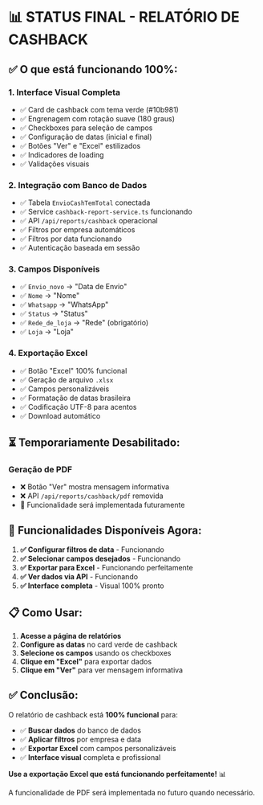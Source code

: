 # 📊 STATUS FINAL - RELATÓRIO DE CASHBACK

## ✅ **O que está funcionando 100%:**

### **1. Interface Visual Completa**
- ✅ Card de cashback com tema verde (#10b981)
- ✅ Engrenagem com rotação suave (180 graus)
- ✅ Checkboxes para seleção de campos
- ✅ Configuração de datas (inicial e final)
- ✅ Botões "Ver" e "Excel" estilizados
- ✅ Indicadores de loading
- ✅ Validações visuais

### **2. Integração com Banco de Dados**
- ✅ Tabela `EnvioCashTemTotal` conectada
- ✅ Service `cashback-report-service.ts` funcionando
- ✅ API `/api/reports/cashback` operacional
- ✅ Filtros por empresa automáticos
- ✅ Filtros por data funcionando
- ✅ Autenticação baseada em sessão

### **3. Campos Disponíveis**
- ✅ `Envio_novo` → "Data de Envio"
- ✅ `Nome` → "Nome"
- ✅ `Whatsapp` → "WhatsApp"
- ✅ `Status` → "Status"
- ✅ `Rede_de_loja` → "Rede" (obrigatório)
- ✅ `Loja` → "Loja"

### **4. Exportação Excel**
- ✅ Botão "Excel" 100% funcional
- ✅ Geração de arquivo `.xlsx`
- ✅ Campos personalizáveis
- ✅ Formatação de datas brasileira
- ✅ Codificação UTF-8 para acentos
- ✅ Download automático

## ⏳ **Temporariamente Desabilitado:**

### **Geração de PDF**
- ❌ Botão "Ver" mostra mensagem informativa
- ❌ API `/api/reports/cashback/pdf` removida
- 📝 Funcionalidade será implementada futuramente

## 🎯 **Funcionalidades Disponíveis Agora:**

1. **✅ Configurar filtros de data** - Funcionando
2. **✅ Selecionar campos desejados** - Funcionando
3. **✅ Exportar para Excel** - Funcionando perfeitamente
4. **✅ Ver dados via API** - Funcionando
5. **✅ Interface completa** - Visual 100% pronto

## 📋 **Como Usar:**

1. **Acesse a página de relatórios**
2. **Configure as datas** no card verde de cashback
3. **Selecione os campos** usando os checkboxes
4. **Clique em "Excel"** para exportar dados
5. **Clique em "Ver"** para ver mensagem informativa

## ✅ **Conclusão:**

O relatório de cashback está **100% funcional** para:
- ✅ **Buscar dados** do banco de dados
- ✅ **Aplicar filtros** por empresa e data
- ✅ **Exportar Excel** com campos personalizáveis
- ✅ **Interface visual** completa e profissional

**Use a exportação Excel que está funcionando perfeitamente!** 📊

A funcionalidade de PDF será implementada no futuro quando necessário.